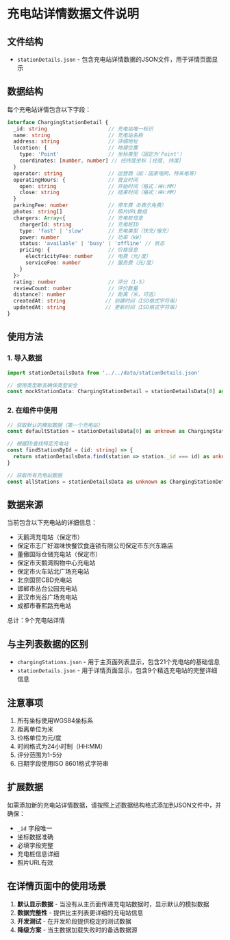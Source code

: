 # 充电站详情数据文件说明

## 文件结构

- `stationDetails.json` - 包含充电站详情数据的JSON文件，用于详情页面显示

## 数据结构

每个充电站详情包含以下字段：

```typescript
interface ChargingStationDetail {
  _id: string                    // 充电站唯一标识
  name: string                   // 充电站名称
  address: string                // 详细地址
  location: {                    // 地理位置
    type: 'Point'                // 坐标类型（固定为'Point'）
    coordinates: [number, number] // 经纬度坐标 [经度, 纬度]
  }
  operator: string               // 运营商（如：国家电网、特来电等）
  operatingHours: {              // 营业时间
    open: string                 // 开始时间（格式：HH:MM）
    close: string                // 结束时间（格式：HH:MM）
  }
  parkingFee: number             // 停车费（0表示免费）
  photos: string[]               // 照片URL数组
  chargers: Array<{              // 充电桩信息
    chargerId: string            // 充电桩ID
    type: 'fast' | 'slow'        // 充电类型（快充/慢充）
    power: number                // 功率（kW）
    status: 'available' | 'busy' | 'offline' // 状态
    pricing: {                   // 价格信息
      electricityFee: number     // 电费（元/度）
      serviceFee: number         // 服务费（元/度）
    }
  }>
  rating: number                 // 评分（1-5）
  reviewCount: number            // 评价数量
  distance?: number              // 距离（米，可选）
  createdAt: string             // 创建时间（ISO格式字符串）
  updatedAt: string             // 更新时间（ISO格式字符串）
}
```

## 使用方法

### 1. 导入数据

```typescript
import stationDetailsData from '../../data/stationDetails.json'

// 使用类型断言确保类型安全
const mockStationData: ChargingStationDetail = stationDetailsData[0] as unknown as ChargingStationDetail
```

### 2. 在组件中使用

```typescript
// 获取默认的模拟数据（第一个充电站）
const defaultStation = stationDetailsData[0] as unknown as ChargingStationDetail

// 根据ID查找特定充电站
const findStationById = (id: string) => {
  return stationDetailsData.find(station => station._id === id) as unknown as ChargingStationDetail
}

// 获取所有充电站数据
const allStations = stationDetailsData as unknown as ChargingStationDetail[]
```

## 数据来源

当前包含以下充电站的详细信息：
- 天鹅湾充电站（保定市）
- 保定市志广好滋味快餐饮食连锁有限公司保定市东兴东路店
- 董傲国际仓储充电站（保定市）
- 保定市天鹅湾购物中心充电站
- 保定市火车站北广场充电站
- 北京国贸CBD充电站
- 邯郸市丛台公园充电站
- 武汉市光谷广场充电站
- 成都市春熙路充电站

总计：9个充电站详情

## 与主列表数据的区别

- `chargingStations.json` - 用于主页面列表显示，包含21个充电站的基础信息
- `stationDetails.json` - 用于详情页面显示，包含9个精选充电站的完整详细信息

## 注意事项

1. 所有坐标使用WGS84坐标系
2. 距离单位为米
3. 价格单位为元/度
4. 时间格式为24小时制（HH:MM）
5. 评分范围为1-5分
6. 日期字段使用ISO 8601格式字符串

## 扩展数据

如需添加新的充电站详情数据，请按照上述数据结构格式添加到JSON文件中，并确保：
- `_id` 字段唯一
- 坐标数据准确
- 必填字段完整
- 充电桩信息详细
- 照片URL有效

## 在详情页面中的使用场景

1. **默认显示数据** - 当没有从主页面传递充电站数据时，显示默认的模拟数据
2. **数据完整性** - 提供比主列表更详细的充电站信息
3. **开发测试** - 在开发阶段提供稳定的测试数据
4. **降级方案** - 当主数据加载失败时的备选数据源
